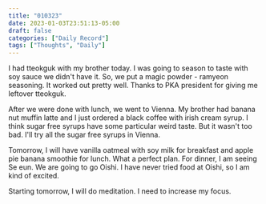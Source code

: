 ```yaml
---
title: "010323"
date: 2023-01-03T23:51:13-05:00
draft: false
categories: ["Daily Record"]
tags: ["Thoughts", "Daily"]
---
```


I had tteokguk with my brother today. I was going to season to taste with soy sauce we didn't have it. So, we put a magic powder - ramyeon seasoning.
It worked out pretty well. Thanks to PKA president for giving me leftover tteokguk.

After we were done with lunch, we went to Vienna. My brother had banana nut muffin latte and I just ordered a black coffee with irish cream syrup. I think sugar free syrups have some particular weird taste. But it wasn't too bad. I'll try all the sugar free syrups in Vienna.

Tomorrow, I will have vanilla oatmeal with soy milk for breakfast and apple pie banana smoothie for lunch. What a perfect plan. For dinner, I am seeing Se eun. We are going to go Oishi. I have never tried food at Oishi, so I am kind of excited.

Starting tomorrow, I will do meditation. I need to increase my focus.
